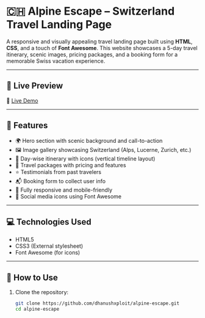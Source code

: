 # 🇨🇭 Alpine Escape – Switzerland Travel Landing Page

A responsive and visually appealing travel landing page built using **HTML**, **CSS**, and a touch of **Font Awesome**. This website showcases a 5-day travel itinerary, scenic images, pricing packages, and a booking form for a memorable Swiss vacation experience.

---

## 🌄 Live Preview

🔗 [Live Demo](https://dhanushxploit.github.io/alpine-escape/)

---

## 🧭 Features

- 🌍 Hero section with scenic background and call-to-action
- 🖼️ Image gallery showcasing Switzerland (Alps, Lucerne, Zurich, etc.)
- 📅 Day-wise itinerary with icons (vertical timeline layout)
- 💼 Travel packages with pricing and features
- ⭐ Testimonials from past travelers
- 📬 Booking form to collect user info
- 📱 Fully responsive and mobile-friendly
- 🔗 Social media icons using Font Awesome

---

## 💻 Technologies Used

- HTML5
- CSS3 (External stylesheet)
- Font Awesome (for icons)

---

## 🚀 How to Use

1. Clone the repository:
   ```bash
   git clone https://github.com/dhanushxploit/alpine-escape.git
   cd alpine-escape
